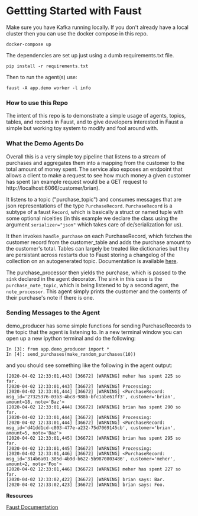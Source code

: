# Gettting Started with Faust

Make sure you have Kafka running locally. If you don't already have a local cluster then you can use the docker compose in this repo.

```
docker-compose up
``` 

The dependencies are set up just using a dumb requirements.txt file.

```
pip install -r requirements.txt
```

Then to run the agent(s) use:

```
faust -A app.demo worker -l info
```

### How to use this Repo

The intent of this repo is to demonstrate a simple usage of agents, topics, tables, and records in Faust, and to give developers interested in Faust a simple but working toy system to modify and fool around with.


### What the Demo Agents Do

Overall this is a very simple toy pipeline that listens to a stream of purchases and aggregates them into a mapping from the customer to the total amount of money spent. The service also exposes an endpoint that allows a client to make a request to see how much money a given customer has spent (an example request would be a GET request to http://localhost:6066/customer/brian).

It listens to a topic ("purchase_topic") and consumes messages that are json representations of the type `PurchaseRecord`. `PurchaseRecord` is a subtype of a faust `Record`, which is basically a struct or named tuple with some optional niceities (in this example we declare the class using the argument `serializer="json"` which takes care of de/serialization for us).

It then invokes `handle_purchase` on each PurchaseRecord, which fetches the customer record from the customer_table and adds the purchase amount to the customer's total. Tables can largely be treated like dictionaries but they are persistant across restarts due to Faust storing a changelog of the collection on an autogenerated topic. Documentation is available [here](https://faust.readthedocs.io/en/latest/userguide/tables.html#tables).

The purchase_processor then yields the purchase, which is passed to the `sink` declared in the agent decorator. The sink in this case is the `purchase_note_topic`, which is being listened to by a second agent, the `note_processor`. This agent simply prints the customer and the contents of their purchase's note if there is one.


### Sending Messages to the Agent

demo_producer has some simple functions for sending PurchaseRecords to the topic that the agent is listening to. In a new terminal window you can open up a new ipython terminal and do the following:

```
In [3]: from app.demo_producer import *
In [4]: send_purchases(make_random_purchases(10))
```

and you should see something like the following in the agent output:

```
[2020-04-02 12:33:01,443] [36672] [WARNING] meher has spent 225 so far. 
[2020-04-02 12:33:01,443] [36672] [WARNING] Processing: 
[2020-04-02 12:33:01,444] [36672] [WARNING] <PurchaseRecord: msg_id='27325376-03b3-4bc8-988b-bfc1abe61ff3', customer='brian', amount=18, note='Baz'> 
[2020-04-02 12:33:01,444] [36672] [WARNING] brian has spent 290 so far. 
[2020-04-02 12:33:01,444] [36672] [WARNING] Processing: 
[2020-04-02 12:33:01,444] [36672] [WARNING] <PurchaseRecord: msg_id='d41dd1cd-c803-477e-a232-75d7069145cb', customer='brian', amount=5, note='Baz'> 
[2020-04-02 12:33:01,445] [36672] [WARNING] brian has spent 295 so far. 
[2020-04-02 12:33:01,445] [36672] [WARNING] Processing: 
[2020-04-02 12:33:01,446] [36672] [WARNING] <PurchaseRecord: msg_id='314b6a01-305d-4b9d-b622-5b9870803486', customer='meher', amount=2, note='Foo'> 
[2020-04-02 12:33:01,446] [36672] [WARNING] meher has spent 227 so far. 
[2020-04-02 12:33:02,422] [36672] [WARNING] brian says: Bar. 
[2020-04-02 12:33:02,423] [36672] [WARNING] brian says: Foo.
```

**Resources**

[Faust Documentation](https://faust.readthedocs.io/en/latest/playbooks/quickstart.html)

